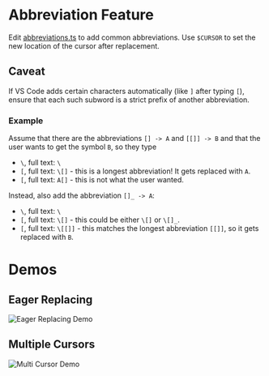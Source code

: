 # Abbreviation Feature

Edit [abbreviations.ts](./abbreviations.ts) to add common abbreviations.
Use `$CURSOR` to set the new location of the cursor after replacement.

## Caveat

If VS Code adds certain characters automatically (like `]` after typing `[`),
ensure that each such subword is a strict prefix of another abbreviation.

### Example

Assume that there are the abbreviations `[] -> A` and `[[]] -> B` and that the user wants to get the symbol `B`, so they type

-   `\`, full text: `\`
-   `[`, full text: `\[]` - this is a longest abbreviation! It gets replaced with `A`.
-   `[`, full text: `A[]` - this is not what the user wanted.

Instead, also add the abbreviation `[]_ -> A`:

-   `\`, full text: `\`
-   `[`, full text: `\[]` - this could be either `\[]` or `\[]_`.
-   `[`, full text: `\[[]]` - this matches the longest abbreviation `[[]]`, so it gets replaced with `B`.

# Demos

## Eager Replacing

![Eager Replacing Demo](../../media/abbreviation-eager-replacing.gif)

## Multiple Cursors

![Multi Cursor Demo](../../media/abbreviation-multi-cursor.gif)
